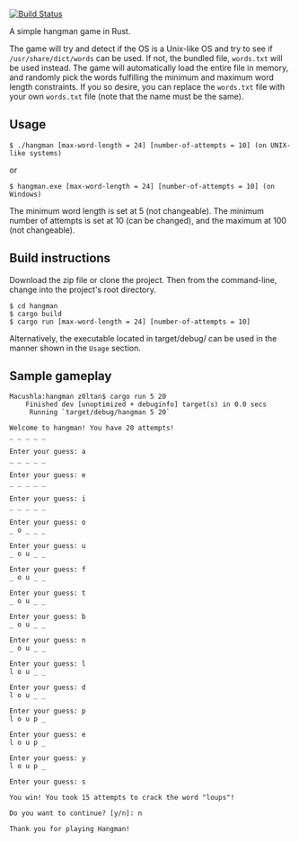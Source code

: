 [![Build Status](https://travis-ci.org/timmyjose/hangman.svg?branch=master)](https://travis-ci.org/timmyjose/hangman)

A simple hangman game in Rust.

The game will try and detect if the OS is a Unix-like OS and try to see if `/usr/share/dict/words` can be used. If not, the bundled file, `words.txt` will be used instead.
The game will automatically load the entire file in memory, and randomly pick the words fulfilling the minimum and maximum word length constraints. If you so desire, you can replace the `words.txt` file with your own `words.txt` file (note that the name must be the same).

## Usage
```
$ ./hangman [max-word-length = 24] [number-of-attempts = 10] (on UNIX-like systems)
```
or

```
$ hangman.exe [max-word-length = 24] [number-of-attempts = 10] (on Windows)
```

The minimum word length is set at 5 (not changeable). The minimum number of attempts is set at 10 (can be changed), and the maximum at 100 (not changeable).


## Build instructions

Download the zip file or clone the project. Then from the command-line, change into the project's root directory.


```
$ cd hangman
$ cargo build
$ cargo run [max-word-length = 24] [number-of-attempts = 10]
```

Alternatively, the executable located in target/debug/ can be used in the manner shown in the `Usage` section.

## Sample gameplay

```
Macushla:hangman z0ltan$ cargo run 5 20
    Finished dev [unoptimized + debuginfo] target(s) in 0.0 secs
     Running `target/debug/hangman 5 20`

Welcome to hangman! You have 20 attempts!
_ _ _ _ _

Enter your guess: a
_ _ _ _ _

Enter your guess: e
_ _ _ _ _

Enter your guess: i
_ _ _ _ _

Enter your guess: o
_ o _ _ _

Enter your guess: u
_ o u _ _

Enter your guess: f
_ o u _ _

Enter your guess: t
_ o u _ _

Enter your guess: b
_ o u _ _

Enter your guess: n
_ o u _ _

Enter your guess: l
l o u _ _

Enter your guess: d
l o u _ _

Enter your guess: p
l o u p _

Enter your guess: e
l o u p _

Enter your guess: y
l o u p _

Enter your guess: s

You win! You took 15 attempts to crack the word "loups"!

Do you want to continue? [y/n]: n

Thank you for playing Hangman!
```


